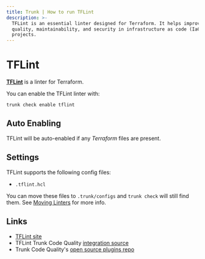 ```yaml
---
title: Trunk | How to run TFLint
description: >-
  TFLint is an essential linter designed for Terraform. It helps improve code
  quality, maintainability, and security in infrastructure as code (IaC)
  projects.
---
```


# TFLint

[**TFLint**](https://github.com/rhysd/actionlint) is a linter for Terraform.

You can enable the TFLint linter with:

```shell
trunk check enable tflint
```

## Auto Enabling

TFLint will be auto-enabled if any _Terraform_ files are present.

## Settings

TFLint supports the following config files:

* `.tflint.hcl`

You can move these files to `.trunk/configs` and `trunk check` will still find them. See [Moving Linters](../configure-linters.md#moving-linters) for more info.

## Links

* [TFLint site](https://github.com/rhysd/actionlint)
* TFLint Trunk Code Quality [integration source](https://github.com/trunk-io/plugins/tree/main/linters/tflint)
* Trunk Code Quality's [open source plugins repo](https://github.com/trunk-io/plugins/tree/main)
